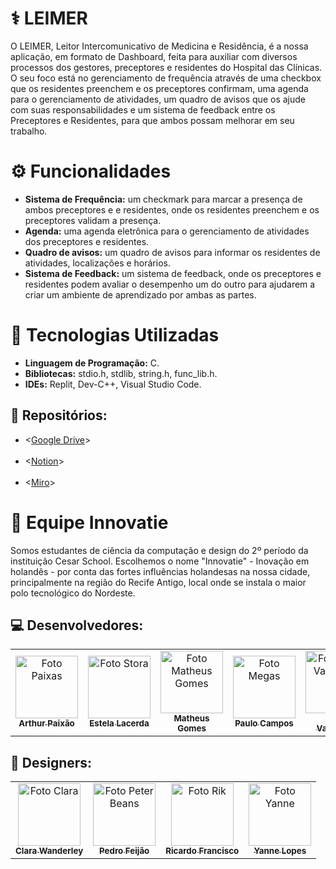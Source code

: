 # ⚕️ LEIMER

O LEIMER, Leitor Intercomunicativo de Medicina e Residência, é a nossa aplicação, em formato de Dashboard, feita para auxiliar com diversos processos dos gestores, preceptores e residentes do Hospital das Clínicas. O seu foco está no gerenciamento de frequência através de uma checkbox que os residentes preenchem e os preceptores confirmam, uma agenda para o gerenciamento de atividades, um quadro de avisos que os ajude com suas responsabilidades e um sistema de feedback entre os Preceptores e Residentes, para que ambos possam melhorar em seu trabalho.

# ⚙️ Funcionalidades

- <b>Sistema de Frequência:</b> um checkmark para marcar a presença de ambos preceptores e e residentes, onde os residentes preenchem e os preceptores validam a presença.
- <b>Agenda:</b> uma agenda eletrônica para o gerenciamento de atividades dos preceptores e residentes.
- <b>Quadro de avisos:</b> um quadro de avisos para informar os residentes de atividades, localizações e horários.
- <b>Sistema de Feedback:</b> um sistema de feedback, onde os preceptores e residentes podem avaliar o desempenho um do outro para ajudarem a criar um ambiente de aprendizado por ambas as partes.

# 💾 Tecnologias Utilizadas

- <b>Linguagem de Programação:</b> C.
- <b>Bibliotecas:</b> stdio.h, stdlib, string.h, func_lib.h.
- <b>IDEs:</b> Replit, Dev-C++, Visual Studio Code.

## 📂 Repositórios:
- <[Google Drive](https://drive.google.com/drive/folders/0ACNmXMagBrTvUk9PVA)><br></br>
- <[Notion](https://www.notion.so/PLANEJAMENTO-1d370349e78f4f49bb5170af11fed319)><br></br>
- <[Miro](https://miro.com/app/board/uXjVPcL-PG8=/)>

# 🤝 Equipe Innovatie

Somos estudantes de ciência da computação e design do 2º período da instituição Cesar School. Escolhemos o nome "Innovatie" - Inovação em holandês - por conta das fortes influências holandesas na nossa cidade, principalmente na região do Recife Antigo, local onde se instala o maior polo tecnológico do Nordeste.

## 💻 Desenvolvedores:
<table>
  <tr>
    <td align="center">
      <a href="https://github.com/paixaoao">
        <img src="https://avatars.githubusercontent.com/u/126728380?v=4" width="100px;" alt="Foto Paixas"/><br>
        <sub>
          <b>Arthur Paixão</b>
        </sub>
      </a>
    </td>
    <td align="center">
      <a href="https://github.com/EstelaLacerda">
        <img src="https://avatars.githubusercontent.com/u/117921412?v=4" width="100px;" alt="Foto Stora"/><br>
        <sub>
          <b>Estela Lacerda</b>
        </sub>
      </a>
    </td>
    <td align="center">
      <a href="https://github.com/MatheusGom">
        <img src="https://avatars.githubusercontent.com/u/117746778?v=4" width="100px;" alt="Foto Matheus Gomes"/><br>
        <sub>
          <b>Matheus Gomes</b>
        </sub>
      </a>
    </td>
    <td align="center">
      <a href="https://github.com/paulo-campos-57">
        <img src="https://avatars.githubusercontent.com/u/77108503?v=4" width="100px;" alt="Foto Megas"/><br>
        <sub>
          <b>Paulo Campos</b>
        </sub>
      </a>
    </td>
    <td align="center">
      <a href="https://github.com/SofiaValadares">
        <img src="https://avatars.githubusercontent.com/u/113111708?v=4" width="100px;" alt="Foto Sofia Valadares"/><br>
        <sub>
          <b>Sofia Valadares</b>
        </sub>
      </a>
    </td>
    <td align="center">
      <a href="https://github.com/virnaamaral">
        <img src="https://avatars.githubusercontent.com/u/116957619?v=4" width="100px;" alt="Foto Virnas"/><br>
        <sub>
          <b>Virna Amaral</b>
        </sub>
      </a>
    </td>
  </tr>
</table>

## 🎨 Designers:
<table>
  <tr>
    <td align="center">
      <a href="#">
        <img src="https://cdn.discordapp.com/attachments/739288910013661257/1106264123559383080/Clara.jpg" width="100px;" height="100px;" object-fit: cover; alt="Foto Clara"/><br>
        <sub>
          <b>Clara Wanderley</b>
        </sub>
      </a>
    </td>
    <td align="center">
      <a href="#">
        <img src="https://cdn.discordapp.com/attachments/739288910013661257/1106264123962052630/Pedro.jpg" width="100px;" height="100px;" alt="Foto Peter Beans"/><br>
        <sub>
          <b>Pedro Feijão</b>
        </sub>
      </a>
    </td>
    <td align="center">
      <a href="#">
        <img src="https://cdn.discordapp.com/attachments/739288910013661257/1106264124427604079/Ricardo.jpg" width="100px;" height="100px;" alt="Foto Rik"/><br>
        <sub>
          <b>Ricardo Francisco</b>
        </sub>
      </a>
    </td>
    <td align="center">
      <a href="#">
        <img src="https://cdn.discordapp.com/attachments/739288910013661257/1106264125203566623/Yanne.jpg" width="100px;" height="100px;" alt="Foto Yanne"/><br>
        <sub>
          <b>Yanne Lopes</b> 
        </sub>
      </a>
    </td>
</table>
<!-- Falta botar fotas do people de designas -->
